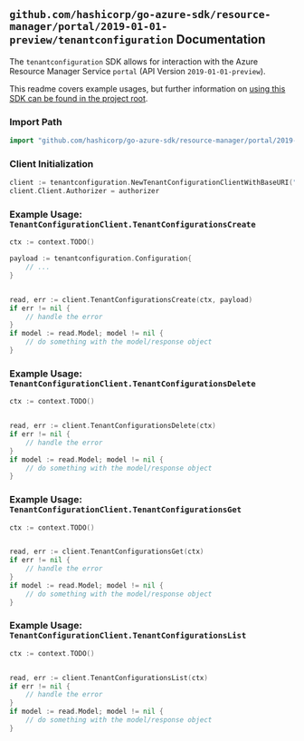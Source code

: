 
## `github.com/hashicorp/go-azure-sdk/resource-manager/portal/2019-01-01-preview/tenantconfiguration` Documentation

The `tenantconfiguration` SDK allows for interaction with the Azure Resource Manager Service `portal` (API Version `2019-01-01-preview`).

This readme covers example usages, but further information on [using this SDK can be found in the project root](https://github.com/hashicorp/go-azure-sdk/tree/main/docs).

### Import Path

```go
import "github.com/hashicorp/go-azure-sdk/resource-manager/portal/2019-01-01-preview/tenantconfiguration"
```


### Client Initialization

```go
client := tenantconfiguration.NewTenantConfigurationClientWithBaseURI("https://management.azure.com")
client.Client.Authorizer = authorizer
```


### Example Usage: `TenantConfigurationClient.TenantConfigurationsCreate`

```go
ctx := context.TODO()

payload := tenantconfiguration.Configuration{
	// ...
}


read, err := client.TenantConfigurationsCreate(ctx, payload)
if err != nil {
	// handle the error
}
if model := read.Model; model != nil {
	// do something with the model/response object
}
```


### Example Usage: `TenantConfigurationClient.TenantConfigurationsDelete`

```go
ctx := context.TODO()


read, err := client.TenantConfigurationsDelete(ctx)
if err != nil {
	// handle the error
}
if model := read.Model; model != nil {
	// do something with the model/response object
}
```


### Example Usage: `TenantConfigurationClient.TenantConfigurationsGet`

```go
ctx := context.TODO()


read, err := client.TenantConfigurationsGet(ctx)
if err != nil {
	// handle the error
}
if model := read.Model; model != nil {
	// do something with the model/response object
}
```


### Example Usage: `TenantConfigurationClient.TenantConfigurationsList`

```go
ctx := context.TODO()


read, err := client.TenantConfigurationsList(ctx)
if err != nil {
	// handle the error
}
if model := read.Model; model != nil {
	// do something with the model/response object
}
```
